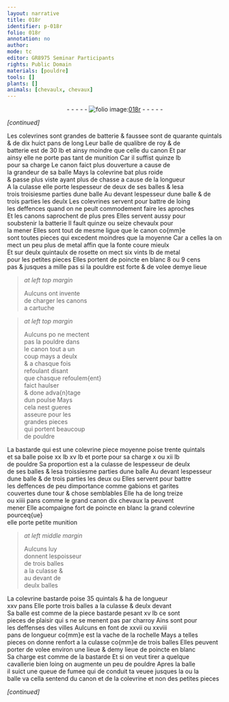 ```yaml
---
layout: narrative
title: 018r
identifier: p-018r
folio: 018r
annotation: no
author:
mode: tc
editor: GR8975 Seminar Participants
rights: Public Domain
materials: [pouldre]
tools: []
plants: []
animals: [chevaulx, chevaux]
---
```


<div class="folio" align="center">- - - - - <a href="http://gallica.bnf.fr/ark:/12148/btv1b10500001g/f41.image" target="_blank"><img src="https://cu-mkp.github.io/2017-workshop-edition/assets/photo-icon.png" alt="folio image: " style="display:inline-block; margin-bottom:-3px;"/>018r</a> - - - - - </div>  
 
*[continued]*
  
 Les colevrines <span class="del">sont</span> grandes de batterie <span class="add">& faussee</span> sont de quarante quintals<br/> & de dix huict pans de long Leur balle de qualibre de roy & de<br/> batterie est de 30 lb et ainsy moindre que celle du canon Et par<br/> ainsy elle ne porte pas tant de munition Car il suffist quinze lb<br/> pour sa charge Le canon faict plus douverture a cause de<br/> la grandeur de sa balle Mays la colevrine bat plus roide<br/> & passe plus viste ayant plus de chasse a cause de la longueur<br/> A la culasse elle porte lespesseur de deux de ses balles & l<span class="del">es</span>a<br/> <span class="del">trois</span> <span class="add">troisiesme</span> partie<span class="del">s</span> dune balle Au devant lespesseur dune balle & de<br/> trois parties les deulx Les colevrines servent pour battre de loing<br/> les deffences quand on ne peult commodement faire les aproches<br/> Et les canons saprochent de plus pres Elles servent aussy pour<br/> soubstenir la batterie Il fault quinze ou seize <span class="al">chevaulx</span> pour<br/> la mener Elles sont <span class="del">tout</span> de mesme ligue que le canon co{mm}e<br/> sont toutes pieces <span class="del">qui excedent</span> <span class="add">moindres que</span> la moyenne Car a celles la on<br/> mect un peu plus de metal affin que la fonte coure mieulx<br/> Et sur deulx quintaulx de rosette on mect six vints lb de metal<br/> pour les petites pieces <span class="add">Elles portent de poincte en blanc 8 ou 9 cens<br/> pas & jusques a mille pas si la <span class="m">pouldre</span> est forte & de volee demye lieue</span>
 
> *at left top margin*
> 
>   Aulcuns ont invente<br/> de charger les canons<br/> a cartuche
 
> *at left top margin*
> 
>   Aulcuns <span class="del">po</span> ne mectent<br/> pas la <span class="m">pouldre</span> dans<br/> le canon tout a un<br/> coup mays a deulx<br/> & a chasque fois<br/> refoulant disant<br/> que chasque refoulem{ent}<br/> faict haulser<br/> & done adva{n}tage<br/> dun <span class="ms">poulse</span> Mays<br/> cela nest gueres<br/> asseure pour les<br/> grandes pieces<br/> qui portent beaucoup<br/> de <span class="m">pouldre</span>
 
 La bastarde qui est une <span class="del">colevrine</span> <span class="add">piece</span> <span class="del">moyenne</span> poise trente quintals<br/> et sa balle poise <span class="del">xx lb</span> <span class="add">xv lb</span> et porte pour sa charge x ou xii lb<br/> de <span class="m">pouldre</span> Sa proportion est a la culasse de lespesseur de deulx<br/> de ses balles & l<span class="del">es</span><span class="add">a</span> troi<span class="del">s</span><span class="add">siesme</span> partie<span class="del">s</span> dune balle Au devant lespesseur<br/> dune balle & de trois parties les deux <span class="del"><span class="add">ou</span></span> Elles servent pour battre<br/> les deffences de peu dimportance comme gabions et garites<br/> couvertes dune tour & chose semblables Elle ha de long treize<br/> ou xiiii pans comme le grand canon dix <span class="al">chevaux</span> la peuvent<br/> mener <span class="add">Elle acompaigne fort de poincte en blanc la grand colevrine pourceq{ue}<br/> elle porte petite munition</span>
 
> *at left middle margin*
> 
>   Aulcuns luy<br/> donnent lespoisseur<br/> de trois balles<br/> a la culasse &<br/> au devant de<br/> deulx balles
 
 La colevrine bastarde poise 35 quintals & ha de longueur<br/> xxv pans Elle porte trois balles a la culasse & deulx devant<br/> Sa balle est comme de la piece bastarde pesant xv lb ce sont<br/> pieces de plaisir qui <span class="del">s</span> ne se menent pas par charroy Ains sont pour<br/> les deffenses des villes Aulcuns en font de xxvii ou xxviii<br/> pans de longueur co{mm}e est la vache de <span class="pl">la rochelle</span> Mays a telles<br/> pieces on donne renfort a la culasse co{mm}e de trois balles Elles peuvent<br/> porter de volee environ une lieue & demy lieue de poincte en blanc<br/> Sa charge est comme de la bastarde Et si on veut tirer a quelque<br/> <span class="pro">cavallerie</span> bien loing on augmente un peu de <span class="m">pouldre</span> Apres la balle<br/> il suict une queue de fumee qui <span class="del">de</span> conduit ta veuee jusques la ou la<br/> balle va cella sentend du canon et de la colevrine et non des petites pieces
 
*[continued]*
 
